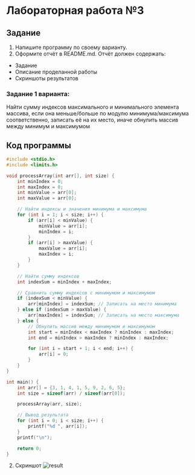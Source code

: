 # Лабораторная работа №3 
## Задание
1. Напишите программу по своему варианту.
2. Оформите отчёт в README.md. Отчёт должен содержать:
- Задание
- Описание проделанной работы
- Скриншоты результатов

### Задание 1 варианта:
Найти сумму индексов максимального и минимального элемента массива, если она меньше/больше по модулю минимума/максимума соответственно, записать её на их место, иначе обнулить массив между минимум и максимумом

## Код программы
```c
#include <stdio.h>
#include <limits.h>

void processArray(int arr[], int size) {
    int minIndex = 0;
    int maxIndex = 0;
    int minValue = arr[0];
    int maxValue = arr[0];

    // Найти индексы и значения минимума и максимума
    for (int i = 1; i < size; i++) {
        if (arr[i] < minValue) {
            minValue = arr[i];
            minIndex = i;
        }
        if (arr[i] > maxValue) {
            maxValue = arr[i];
            maxIndex = i;
        }
    }

    // Найти сумму индексов
    int indexSum = minIndex + maxIndex;

    // Сравнить сумму индексов с минимумом и максимумом
    if (indexSum < minValue) {
        arr[minIndex] = indexSum; // Записать на место минимума
    } else if (indexSum > maxValue) {
        arr[maxIndex] = indexSum; // Записать на место максимума
    } else {
        // Обнулить массив между минимумом и максимумом
        int start = minIndex < maxIndex ? minIndex : maxIndex;
        int end = minIndex > maxIndex ? minIndex : maxIndex;

        for (int i = start + 1; i < end; i++) {
            arr[i] = 0;
        }
    }
}

int main() {
    int arr[] = {3, 1, 4, 1, 5, 9, 2, 6, 5};
    int size = sizeof(arr) / sizeof(arr[0]);

    processArray(arr, size);

    // Вывод результата
    for (int i = 0; i < size; i++) {
        printf("%d ", arr[i]);
    }
    printf("\n");

    return 0;
}
```
2. Скриншот
![result](scr/31.png)

